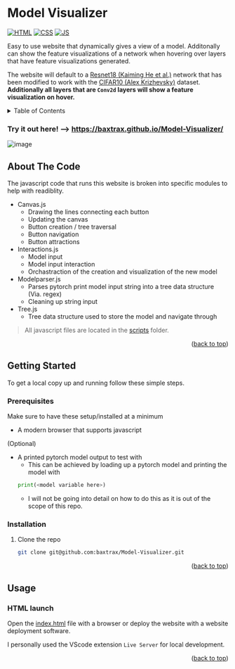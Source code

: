 # Model Visualizer

[![HTML][Html-badge]][Html-url]
[![CSS][CSS-badge]][CSS-url]
[![JS][JS-badge]][JS-url]

Easy to use website that dynamically gives a view of a model. Additonally can show the feature visualizations of a network when hovering over layers that have feature visualizations generated.

The website will default to a [Resnet18 (Kaiming He et al.)](https://arxiv.org/abs/1512.03385) network that has been modified to work with the [CIFAR10 (Alex Krizhevsky)](https://www.cs.toronto.edu/~kriz/learning-features-2009-TR.pdf) dataset. **Additionally all layers that are `Conv2d` layers will show a feature visualization on hover.**

<!-- TABLE OF CONTENTS -->
<details>
  <summary>Table of Contents</summary>
  <ol>
    <li>
      <a href="#about-the-code">About The Code</a>
    </li>
    <li>
      <a href="#getting-started">Getting Started</a>
      <ul>
        <li><a href="#prerequisites">Prerequisites</a></li>
        <li><a href="#installation">Installation</a></li>
      </ul>
    </li>
    <li>
      <a href="#usage">Usage</a>
      <ul>
        <li><a href="#html-launch">HTML launch</a></li>
      </ul>
    </li>
  </ol>
</details>

### Try it out here! --> https://baxtrax.github.io/Model-Visualizer/

![image](https://github.com/baxtrax/Model-Visualizer/assets/34373485/5c358087-00bb-4bb6-a699-123999ceb367)

<!-- Improved compatibility of back to top link: See: https://github.com/othneildrew/Best-README-Template/pull/73 -->
<a name="readme-top"></a>

<!-- ABOUT THE CODE-->
## About The Code

The javascript code that runs this website is broken into specific modules to help with readiblity. 

* Canvas.js
  * Drawing the lines connecting each button
  * Updating the canvas
  * Button creation / tree traversal
  * Button navigation
  * Button attractions
* Interactions.js
  * Model input
  * Model input interaction
  * Orchastraction of the creation and visualization of the new model
* Modelparser.js 
  * Parses pytorch print model input string into a tree data structure (Via. regex)
  * Cleaning up string input
* Tree.js
  * Tree data structure used to store the model and navigate through

> All javascript files are located in the [scripts](scripts) folder.

<p align="right">(<a href="#readme-top">back to top</a>)</p>

<!-- GETTING STARTED -->
## Getting Started
To get a local copy up and running follow these simple steps.

### Prerequisites

Make sure to have these setup/installed at a minimum
* A modern browser that supports javascript

(Optional)
* A printed pytorch model output to test with
  * This can be achieved by loading up a pytorch model and printing the model with
  ```python
  print(<model variable here>)
  ```
    * I will not be going into detail on how to do this as it is out of the scope of this repo.

### Installation

1. Clone the repo
   ```sh
   git clone git@github.com:baxtrax/Model-Visualizer.git
   ```
<p align="right">(<a href="#readme-top">back to top</a>)</p>

<!-- USAGE EXAMPLES -->
## Usage
### HTML launch
Open the [index.html](index.html) file with a browser or deploy the website with a website deployment software.

I personally used the VScode extension `Live Server` for local development.

<p align="right">(<a href="#readme-top">back to top</a>)</p>


<!-- MARKDOWN LINKS & IMAGES -->
[HTML-badge]: https://img.shields.io/badge/HTML-E34F26.svg?style=for-the-badge&logo=html5&logoColor=white
[HTML-url]: https://developer.mozilla.org/en-US/docs/Web/HTML
[CSS-badge]: https://img.shields.io/badge/CSS-1572B6.svg?style=for-the-badge&logo=css3&logoColor=white
[CSS-url]: [https://www.python.org/](https://developer.mozilla.org/en-US/docs/Web/CSS)
[JS-badge]: https://img.shields.io/badge/Javascript-F7DF1E.svg?style=for-the-badge&logo=javascript&logoColor=333333
[JS-url]: [https://www.python.org/](https://developer.mozilla.org/en-US/docs/Web/JavaScript)
